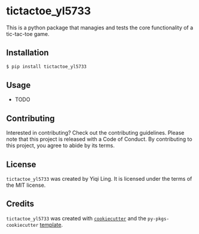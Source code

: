 # tictactoe_yl5733

This is a python package that managies and tests the core functionality of a tic-tac-toe game.

## Installation

```bash
$ pip install tictactoe_yl5733
```

## Usage

- TODO

## Contributing

Interested in contributing? Check out the contributing guidelines. Please note that this project is released with a Code of Conduct. By contributing to this project, you agree to abide by its terms.

## License

`tictactoe_yl5733` was created by Yiqi Ling. It is licensed under the terms of the MIT license.

## Credits

`tictactoe_yl5733` was created with [`cookiecutter`](https://cookiecutter.readthedocs.io/en/latest/) and the `py-pkgs-cookiecutter` [template](https://github.com/py-pkgs/py-pkgs-cookiecutter).
